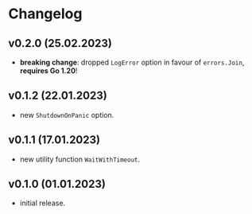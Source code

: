 # Changelog

## v0.2.0 (25.02.2023)
- **breaking change**: dropped `LogError` option in favour of `errors.Join`, **requires Go 1.20**!

## v0.1.2 (22.01.2023)
- new `ShutdownOnPanic` option.

## v0.1.1 (17.01.2023)
- new utility function `WaitWithTimeout`.

## v0.1.0 (01.01.2023)
- initial release.